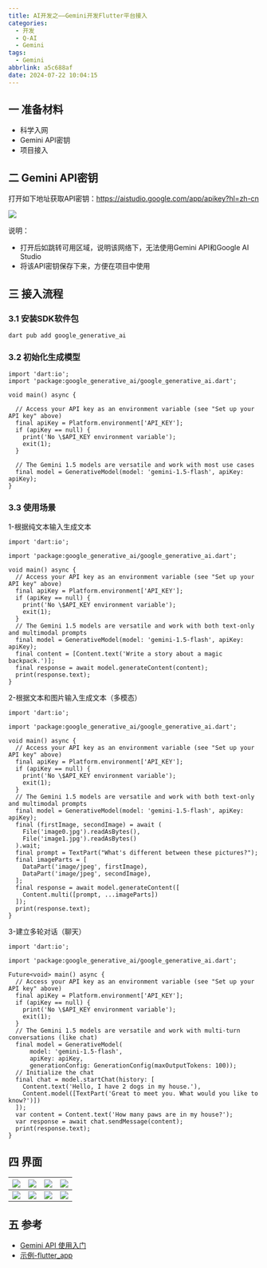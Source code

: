 ```yaml
---
title: AI开发之——Gemini开发Flutter平台接入
categories:
  - 开发
  - Q-AI
  - Gemini
tags:
  - Gemini
abbrlink: a5c688af
date: 2024-07-22 10:04:15
---
```

## 一 准备材料

* 科学入网
* Gemini API密钥
* 项目接入

<!--more-->

## 二 Gemini API密钥

打开如下地址获取API密钥：https://aistudio.google.com/app/apikey?hl=zh-cn

![][1]

说明：

* 打开后如跳转可用区域，说明该网络下，无法使用Gemini API和Google AI Studio 
* 将该API密钥保存下来，方便在项目中使用

## 三 接入流程

### 3.1 安装SDK软件包

```
dart pub add google_generative_ai
```

### 3.2 初始化生成模型

```
import 'dart:io';
import 'package:google_generative_ai/google_generative_ai.dart';

void main() async {

  // Access your API key as an environment variable (see "Set up your API key" above)
  final apiKey = Platform.environment['API_KEY'];
  if (apiKey == null) {
    print('No \$API_KEY environment variable');
    exit(1);
  }

  // The Gemini 1.5 models are versatile and work with most use cases
  final model = GenerativeModel(model: 'gemini-1.5-flash', apiKey: apiKey);
}
```

### 3.3 使用场景

1-根据纯文本输入生成文本

```
import 'dart:io';

import 'package:google_generative_ai/google_generative_ai.dart';

void main() async {
  // Access your API key as an environment variable (see "Set up your API key" above)
  final apiKey = Platform.environment['API_KEY'];
  if (apiKey == null) {
    print('No \$API_KEY environment variable');
    exit(1);
  }
  // The Gemini 1.5 models are versatile and work with both text-only and multimodal prompts
  final model = GenerativeModel(model: 'gemini-1.5-flash', apiKey: apiKey);
  final content = [Content.text('Write a story about a magic backpack.')];
  final response = await model.generateContent(content);
  print(response.text);
}
```

2-根据文本和图片输入生成文本（多模态）

```
import 'dart:io';

import 'package:google_generative_ai/google_generative_ai.dart';

void main() async {
  // Access your API key as an environment variable (see "Set up your API key" above)
  final apiKey = Platform.environment['API_KEY'];
  if (apiKey == null) {
    print('No \$API_KEY environment variable');
    exit(1);
  }
  // The Gemini 1.5 models are versatile and work with both text-only and multimodal prompts
  final model = GenerativeModel(model: 'gemini-1.5-flash', apiKey: apiKey);
  final (firstImage, secondImage) = await (
    File('image0.jpg').readAsBytes(),
    File('image1.jpg').readAsBytes()
  ).wait;
  final prompt = TextPart("What's different between these pictures?");
  final imageParts = [
    DataPart('image/jpeg', firstImage),
    DataPart('image/jpeg', secondImage),
  ];
  final response = await model.generateContent([
    Content.multi([prompt, ...imageParts])
  ]);
  print(response.text);
}
```

3-建立多轮对话（聊天）

```
import 'dart:io';

import 'package:google_generative_ai/google_generative_ai.dart';

Future<void> main() async {
  // Access your API key as an environment variable (see "Set up your API key" above)
  final apiKey = Platform.environment['API_KEY'];
  if (apiKey == null) {
    print('No \$API_KEY environment variable');
    exit(1);
  }
  // The Gemini 1.5 models are versatile and work with multi-turn conversations (like chat)
  final model = GenerativeModel(
      model: 'gemini-1.5-flash',
      apiKey: apiKey,
      generationConfig: GenerationConfig(maxOutputTokens: 100));
  // Initialize the chat
  final chat = model.startChat(history: [
    Content.text('Hello, I have 2 dogs in my house.'),
    Content.model([TextPart('Great to meet you. What would you like to know?')])
  ]);
  var content = Content.text('How many paws are in my house?');
  var response = await chat.sendMessage(content);
  print(response.text);
}
```

## 四 界面

| ![][2] | ![][3]  | ![][4] | ![][5] |
| :----: | :------:|:------:| :-----:|
| ![][6] | ![][7]  | ![][8] | ![][9] |

##  五 参考

* [Gemini API 使用入门](https://ai.google.dev/gemini-api/docs/get-started/tutorial?hl=zh-cn&lang=dart#kotlin_4)
* [示例-flutter_app](https://github.com/google-gemini/generative-ai-dart/tree/main/samples/flutter_app)



[1]:https://cdn.jsdelivr.net/gh/PGzxc/CDN/blog-ai/gemini-android-api-key.png
[2]:https://cdn.jsdelivr.net/gh/PGzxc/CDN/blog-ai/flutter-gemini-text-request-2.png
[3]:https://cdn.jsdelivr.net/gh/PGzxc/CDN/blog-ai/flutter-gemini-text-response-3.png
[4]:https://cdn.jsdelivr.net/gh/PGzxc/CDN/blog-ai/flutter-gemini-img-send-4.png
[5]:https://cdn.jsdelivr.net/gh/PGzxc/CDN/blog-ai/flutter-gemini-img-response-5.png
[6]:https://cdn.jsdelivr.net/gh/PGzxc/CDN/blog-ai/flutter-gemini-img-rec-6.png
[7]:https://cdn.jsdelivr.net/gh/PGzxc/CDN/blog-ai/flutter-gemini-img-rec-result-7.png
[8]:https://cdn.jsdelivr.net/gh/PGzxc/CDN/blog-ai/flutter-gemini-chat-list-8.png
[9]:https://cdn.jsdelivr.net/gh/PGzxc/CDN/blog-ai/flutter-gemini-chat-list-9.png